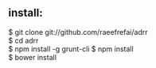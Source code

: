 install: <br/>
--------------------------------------------

$ git clone git://github.com/raeefrefai/adrr <br/>
$ cd adrr <br/>
$ npm install -g grunt-cli 
$ npm install <br/>
$ bower install <br/>
